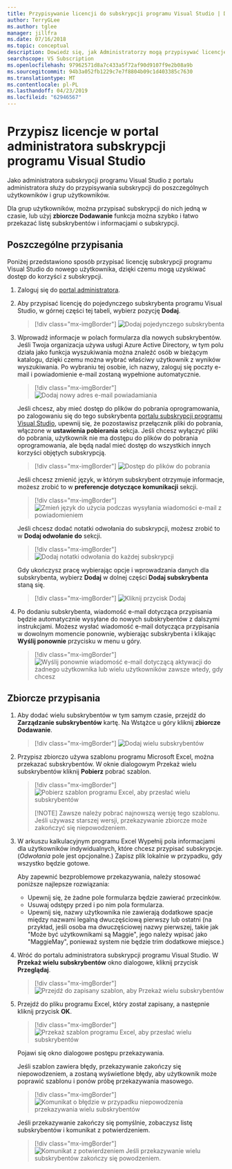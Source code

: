 ```yaml
---
title: Przypisywanie licencji do subskrypcji programu Visual Studio | Dokumentacja firmy Microsoft
author: TerryGLee
ms.author: tglee
manager: jillfra
ms.date: 07/16/2018
ms.topic: conceptual
description: Dowiedz się, jak Administratorzy mogą przypisywać licencje do subskrybentów
searchscope: VS Subscription
ms.openlocfilehash: 97962571d8a7c433a5f72af90d9107f9e2b08a9b
ms.sourcegitcommit: 94b3a052fb1229c7e7f8804b09c1d403385c7630
ms.translationtype: MT
ms.contentlocale: pl-PL
ms.lasthandoff: 04/23/2019
ms.locfileid: "62946567"
---
```

# <a name="assign-licenses-in-the-visual-studio-subscriptions-administrator-portal"></a>Przypisz licencje w portal administratora subskrypcji programu Visual Studio

Jako administratora subskrypcji programu Visual Studio z portalu administratora służy do przypisywania subskrypcji do poszczególnych użytkowników i grup użytkowników.

Dla grup użytkowników, można przypisać subskrypcji do nich jedną w czasie, lub użyj **zbiorcze Dodawanie** funkcja można szybko i łatwo przekazać listę subskrybentów i informacjami o subskrypcji.

## <a name="individual-assignments"></a>Poszczególne przypisania

Poniżej przedstawiono sposób przypisać licencję subskrypcji programu Visual Studio do nowego użytkownika, dzięki czemu mogą uzyskiwać dostęp do korzyści z subskrypcji.

1. Zaloguj się do [portal administratora](https://manage.visualstudio.com).

2. Aby przypisać licencję do pojedynczego subskrybenta programu Visual Studio, w górnej części tej tabeli, wybierz pozycję **Dodaj**.
   > [!div class="mx-imgBorder"]
   > ![Dodaj pojedynczego subskrybenta](media/add-single-subscriber.png)

3. Wprowadź informacje w polach formularza dla nowych subskrybentów. Jeśli Twoja organizacja używa usługi Azure Active Directory, w tym polu działa jako funkcja wyszukiwania można znaleźć osób w bieżącym katalogu, dzięki czemu można wybrać właściwy użytkownik z wyników wyszukiwania. Po wybraniu tej osobie, ich nazwy, zaloguj się poczty e-mail i powiadomienie e-mail zostaną wypełnione automatycznie.
   > [!div class="mx-imgBorder"]
   > ![Dodaj nowy adres e-mail powiadamiania](media/add-new-subscriber-notification-email.png)

    Jeśli chcesz, aby mieć dostęp do plików do pobrania oprogramowania, po zalogowaniu się do tego subskrybenta [portalu subskrypcji programu Visual Studio](https://my.visualstudio.com?wt.mc_id=o~msft~docs), upewnij się, że pozostawisz przełącznik pliki do pobrania, włączone w **ustawienia pobierania** sekcja. Jeśli chcesz wyłączyć pliki do pobrania, użytkownik nie ma dostępu do plików do pobrania oprogramowania, ale będą nadal mieć dostęp do wszystkich innych korzyści objętych subskrypcją.
   > [!div class="mx-imgBorder"]
   > ![Dostęp do plików do pobrania](media/access-to-downloads.png)

    Jeśli chcesz zmienić język, w którym subskrybent otrzymuje informacje, możesz zrobić to w **preferencje dotyczące komunikacji** sekcji.
   > [!div class="mx-imgBorder"]
   > ![Zmień język do użycia podczas wysyłania wiadomości e-mail z powiadomieniem](media/change-subscriber-communication-preference.png)

    Jeśli chcesz dodać notatki odwołania do subskrypcji, możesz zrobić to w **Dodaj odwołanie do** sekcji.
   > [!div class="mx-imgBorder"]
   > ![Dodaj notatki odwołania do każdej subskrypcji](media/add-subscriber-reference-notes.png)

    Gdy ukończysz pracę wybierając opcje i wprowadzania danych dla subskrybenta, wybierz **Dodaj** w dolnej części **Dodaj subskrybenta** staną się.
   > [!div class="mx-imgBorder"]
   > ![Kliknij przycisk Dodaj](media/add-button.png)

4. Po dodaniu subskrybenta, wiadomość e-mail dotycząca przypisania będzie automatycznie wysyłane do nowych subskrybentów z dalszymi instrukcjami. Możesz wysłać wiadomość e-mail dotycząca przypisania w dowolnym momencie ponownie, wybierając subskrybenta i klikając **Wyślij ponownie** przycisku w menu u góry.
   > [!div class="mx-imgBorder"]
   > ![Wyślij ponownie wiadomość e-mail dotyczącą aktywacji do żadnego użytkownika lub wielu użytkowników zawsze wtedy, gdy chcesz](media/resend-subscriber-activation-emails.png)

## <a name="bulk-assignments"></a>Zbiorcze przypisania

1. Aby dodać wielu subskrybentów w tym samym czasie, przejdź do **Zarządzanie subskrybentów** kartę. Na Wstążce u góry kliknij **zbiorcze Dodawanie**.
   > [!div class="mx-imgBorder"]
   > ![Dodaj wielu subskrybentów](media/add-multiple-subscribers.png)

2. Przypisz zbiorczo używa szablonu programu Microsoft Excel, można przekazać subskrybentów. W oknie dialogowym Przekaż wielu subskrybentów kliknij **Pobierz** pobrać szablon.
   > [!div class="mx-imgBorder"]
   > ![Pobierz szablon programu Excel, aby przesłać wielu subskrybentów](media/download-template-upload-subscribers.png)
   >
   > [!NOTE]
   > Zawsze należy pobrać najnowszą wersję tego szablonu. Jeśli używasz starszej wersji, przekazywanie zbiorcze może zakończyć się niepowodzeniem.

3. W arkuszu kalkulacyjnym programu Excel Wypełnij pola informacjami dla użytkowników indywidualnych, które chcesz przypisać subskrypcje. (*Odwołania* pole jest opcjonalne.) Zapisz plik lokalnie w przypadku, gdy wszystko będzie gotowe.

   Aby zapewnić bezproblemowe przekazywania, należy stosować poniższe najlepsze rozwiązania:

    - Upewnij się, że żadne pole formularza będzie zawierać przecinków.
    - Usuwaj odstępy przed i po nim pola formularza.
    - Upewnij się, nazwy użytkownika nie zawierają dodatkowe spacje między nazwami legalną dwuczęściową pierwszy lub ostatni (na przykład, jeśli osoba ma dwuczęściowej nazwy pierwszej, takie jak "Może być użytkownikami są Maggie", jego należy wpisać jako "MaggieMay", ponieważ system nie będzie trim dodatkowe miejsce.)

4. Wróć do portalu administratora subskrypcji programu Visual Studio. W **Przekaż wielu subskrybentów** okno dialogowe, kliknij przycisk **Przeglądaj**.
   > [!div class="mx-imgBorder"]
   > ![Przejdź do zapisany szablon, aby Przekaż wielu subskrybentów](media/bulk-add-browse-saved-template.png)

5. Przejdź do pliku programu Excel, który został zapisany, a następnie kliknij przycisk **OK**.
   > [!div class="mx-imgBorder"]
   > ![Przekaż szablon programu Excel, aby przesłać wielu subskrybentów](media/bulk-upload-subscribers.png)

    Pojawi się okno dialogowe postępu przekazywania.

    Jeśli szablon zawiera błędy, przekazywanie zakończy się niepowodzeniem, a zostaną wyświetlone błędy, aby użytkownik może poprawić szablonu i ponów próbę przekazywania masowego.
   > [!div class="mx-imgBorder"]
   > ![Komunikat o błędzie w przypadku niepowodzenia przekazywania wielu subskrybentów](media/bulk-add-template-failed.png)

    Jeśli przekazywanie zakończy się pomyślnie, zobaczysz listę subskrybentów i komunikat z potwierdzeniem.
   > [!div class="mx-imgBorder"]
   > ![Komunikat z potwierdzeniem Jeśli przekazywanie wielu subskrybentów zakończy się powodzeniem.](media/bulk-add-template-success.png)
